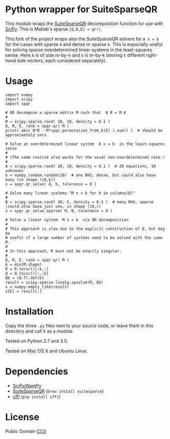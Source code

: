 # Python wrapper for SuiteSparseQR

This module wraps the [SuiteSparseQR](http://faculty.cse.tamu.edu/davis/suitesparse.html)
decomposition function for use with [SciPy](http://www.scipy.org).
This is Matlab's sparse `[Q,R,E] = qr()`.

This fork of the project wraps also the SuiteSparseQR solvers for ``A x = b`` for the cases with sparse `A` and dense or sparse `b`.
This is especially useful for solving sparse overdetermined linear systems in the least-squares sense.
Here `A` is of size m-by-n and `b` is m-by-k (storing `k` different right-hand side vectors, each considered separately).

# Usage

    import numpy
    import scipy
    import spqr

    # QR decompose a sparse matrix M such that  Q R = M E
    #
    M = scipy.sparse.rand( 10, 10, density = 0.1 )
    Q, R, E, rank = spqr.qr( M )
    print( abs( Q*R - M*spqr.permutation_from_E(E) ).sum() )  # should be approximately zero

    # Solve an overdetermined linear system  A x = b  in the least-squares sense
    #
    # (The same routine also works for the usual non-overdetermined case.)
    #
    A = scipy.sparse.rand( 20, 10, density = 0.1 )  # 20 equations, 10 unknowns
    b = numpy.random.random(10)  # one RHS, dense, but could also have many (in shape (10,k))
    x = spqr.qr_solve( A, b, tolerance = 0 )

    # Solve many linear systems "M x = b for b in columns(B)"
    #
    B = scipy.sparse.rand( 10, 5, density = 0.1 )  # many RHS, sparse (could also have just one, in shape (10,))
    x = spqr.qr_solve_sparse( M, B, tolerance = 0 )

    # Solve a linear system  M x = b  via QR decomposition
    #
    # This approach is slow due to the explicit construction of Q, but may be
    # useful if a large number of systems need to be solved with the same M.
    #
    # In this approach, R must not be exactly singular.
    #
    Q, R, E, rank = spqr.qr( M )
    k = min(M.shape)
    R = R.tocsr()[:k,:]
    Q = Q.tocsc()[:,:k]
    Qb = (Q.T).dot(b)
    result = scipy.sparse.linalg.spsolve(R, Qb)
    x = numpy.empty_like(result)
    x[E] = result[:]


# Installation

Copy the three `.py` files next to your source code,
or leave them in this directory and call it as a module.

Tested on Python 2.7 and 3.5.

Tested on Mac OS X and Ubuntu Linux.

# Dependencies

* [SciPy/NumPy](http://www.scipy.org)
* [SuiteSparseQR](http://faculty.cse.tamu.edu/davis/suitesparse.html) (`brew install suitesparse`)
* [cffi](http://cffi.readthedocs.io/) (`pip install cffi`)

# License

Public Domain [CC0](http://creativecommons.org/publicdomain/zero/1.0/)
